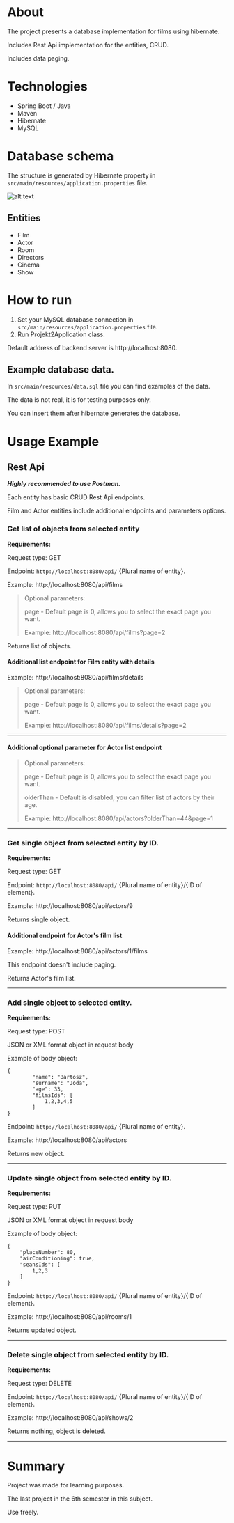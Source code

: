 # About

The project presents a database implementation for films using hibernate.

Includes Rest Api implementation for the entities, CRUD.

Includes data paging.

# Technologies

- Spring Boot / Java
- Maven
- Hibernate
- MySQL

# Database schema

The structure is generated by Hibernate property in ```src/main/resources/application.properties``` file.

![alt text](readme-elements/database_schema.PNG)

## Entities

- Film
- Actor
- Room
- Directors
- Cinema
- Show

# How to run

1. Set your MySQL database connection in ```src/main/resources/application.properties``` file.
2. Run Projekt2Application class.

Default address of backend server is http://localhost:8080.

## Example database data.

In ```src/main/resources/data.sql``` file you can find examples of the data.

The data is not real, it is for testing purposes only.

You can insert them after hibernate generates the database.

# Usage Example

## Rest Api

***Highly recommended to use Postman.***

Each entity has basic CRUD Rest Api endpoints.

Film and Actor entities include additional endpoints and parameters options.

### Get list of objects from selected entity

**Requirements:**

Request type: GET

Endpoint: ```http://localhost:8080/api/``` {Plural name of entity}.

Example: http://localhost:8080/api/films

> Optional parameters:
>
> page - Default page is 0, allows you to select the exact page you want.
>
> Example: http://localhost:8080/api/films?page=2

Returns list of objects.

#### Additional list endpoint for Film entity with details

Example: http://localhost:8080/api/films/details
> Optional parameters:
>
> page - Default page is 0, allows you to select the exact page you want.
>
> Example: http://localhost:8080/api/films/details?page=2

---

#### Additional optional parameter for Actor list endpoint

> Optional parameters:
>
> page - Default page is 0, allows you to select the exact page you want.
>
> olderThan - Default is disabled, you can filter list of actors by their age.
>
> Example: http://localhost:8080/api/actors?olderThan=44&page=1

---

### Get single object from selected entity by ID.

**Requirements:**

Request type: GET

Endpoint: ```http://localhost:8080/api/``` {Plural name of entity}/{ID of element}.

Example: http://localhost:8080/api/actors/9

Returns single object.

#### Additional endpoint for Actor's film list

Example: http://localhost:8080/api/actors/1/films

This endpoint doesn't include paging.

Returns Actor's film list.

---

### Add single object to selected entity.

**Requirements:**

Request type: POST

JSON or XML format object in request body

Example of body object:

```
{
        "name": "Bartosz",
        "surname": "Joda",
        "age": 33,
        "filmsIds": [
            1,2,3,4,5
        ]
}
```

Endpoint: ```http://localhost:8080/api/``` {Plural name of entity}.

Example: http://localhost:8080/api/actors

Returns new object.

---

### Update single object from selected entity by ID.

**Requirements:**

Request type: PUT

JSON or XML format object in request body

Example of body object:

```
{
    "placeNumber": 80,
    "airConditioning": true,
    "seansIds": [
        1,2,3
    ]
}
```

Endpoint: ```http://localhost:8080/api/``` {Plural name of entity}/{ID of element}.

Example: http://localhost:8080/api/rooms/1

Returns updated object.

---

### Delete single object from selected entity by ID.

**Requirements:**

Request type: DELETE

Endpoint: ```http://localhost:8080/api/``` {Plural name of entity}/{ID of element}.

Example: http://localhost:8080/api/shows/2

Returns nothing, object is deleted.

---

# Summary

Project was made for learning purposes.

The last project in the 6th semester in this subject.

Use freely.
